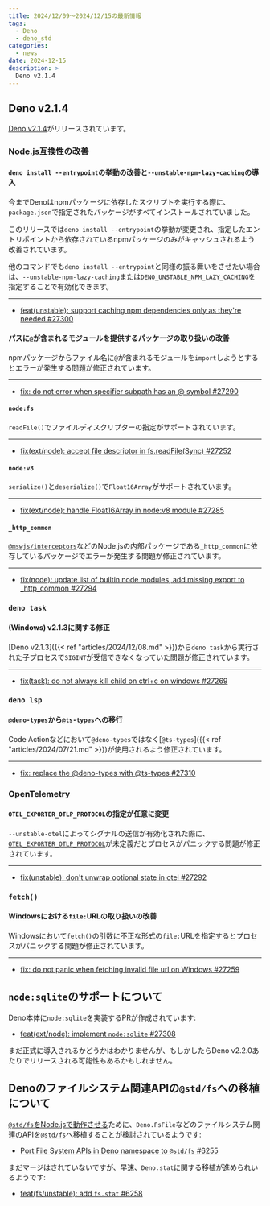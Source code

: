 ```yaml
---
title: 2024/12/09〜2024/12/15の最新情報
tags:
  - Deno
  - deno_std
categories:
  - news
date: 2024-12-15
description: >
  Deno v2.1.4
---
```


## Deno v2.1.4

[Deno v2.1.4](https://github.com/denoland/deno/releases/tag/v2.1.4)がリリースされています。

### Node.js互換性の改善

#### `deno install --entrypoint`の挙動の改善と`--unstable-npm-lazy-caching`の導入

今までDenoはnpmパッケージに依存したスクリプトを実行する際に、`package.json`で指定されたパッケージがすべてインストールされていました。

このリリースでは`deno install --entrypoint`の挙動が変更され、指定したエントリポイントから依存されているnpmパッケージのみがキャッシュされるよう改善されています。

他のコマンドでも`deno install --entrypoint`と同様の振る舞いをさせたい場合は、`--unstable-npm-lazy-caching`または`DENO_UNSTABLE_NPM_LAZY_CACHING`を指定することで有効化できます。

---

- [feat(unstable): support caching npm dependencies only as they're needed #27300](https://github.com/denoland/deno/pull/27300)

#### パスに`@`が含まれるモジュールを提供するパッケージの取り扱いの改善

npmパッケージからファイル名に`@`が含まれるモジュールを`import`しようとするとエラーが発生する問題が修正されています。

---

- [fix: do not error when specifier subpath has an @ symbol #27290](https://github.com/denoland/deno/pull/27290)


#### `node:fs`

`readFile()`でファイルディスクリプターの指定がサポートされています。

---

- [fix(ext/node): accept file descriptor in fs.readFile(Sync) #27252](https://github.com/denoland/deno/pull/27252)


#### `node:v8`

`serialize()`と`deserialize()`で`Float16Array`がサポートされています。

---

- [fix(ext/node): handle Float16Array in node:v8 module #27285](https://github.com/denoland/deno/pull/27285)

#### `_http_common`

[`@mswjs/interceptors`](https://github.com/mswjs/interceptors/blob/v0.37.3/src/interceptors/ClientRequest/MockHttpSocket.ts#L6C9-L6C21)などのNode.jsの内部パッケージである`_http_common`に依存しているパッケージでエラーが発生する問題が修正されています。

---

- [fix(node): update list of builtin node modules, add missing export to _http_common #27294](https://github.com/denoland/deno/pull/27294)

### `deno task`

#### (Windows) v2.1.3に関する修正

[Deno v2.1.3]({{< ref "articles/2024/12/08.md" >}})から`deno task`から実行された子プロセスで`SIGINT`が受信できなくなっていた問題が修正されています。

---

- [fix(task): do not always kill child on ctrl+c on windows #27269](https://github.com/denoland/deno/pull/27269)

### `deno lsp`

#### `@deno-types`から`@ts-types`への移行

Code Actionなどにおいて`@deno-types`ではなく[`@ts-types`]({{< ref "articles/2024/07/21.md" >}})が使用されるよう修正されています。

---

- [fix: replace the @deno-types with @ts-types #27310](https://github.com/denoland/deno/pull/27310)

### OpenTelemetry

#### `OTEL_EXPORTER_OTLP_PROTOCOL`の指定が任意に変更

`--unstable-otel`によってシグナルの送信が有効化された際に、[`OTEL_EXPORTER_OTLP_PROTOCOL`](https://github.com/denoland/deno/blob/v2.1.4/ext/telemetry/lib.rs#L418)が未定義だとプロセスがパニックする問題が修正されています。

---

- [fix(unstable): don't unwrap optional state in otel #27292](https://github.com/denoland/deno/pull/27292)

### `fetch()`

#### Windowsにおける`file:`URLの取り扱いの改善

Windowsにおいて`fetch()`の引数に不正な形式の`file:`URLを指定するとプロセスがパニックする問題が修正されています。

---

- [fix: do not panic when fetching invalid file url on Windows #27259](https://github.com/denoland/deno/pull/27259)

## `node:sqlite`のサポートについて

Deno本体に`node:sqlite`を実装するPRが作成されています:

- [feat(ext/node): implement `node:sqlite` #27308](https://github.com/denoland/deno/pull/27308)

まだ正式に導入されるかどうかはわかりませんが、もしかしたらDeno v2.2.0あたりでリリースされる可能性もあるかもしれません。

## Denoのファイルシステム関連APIの`@std/fs`への移植について

[`@std/fs`をNode.jsで動作させる](https://github.com/denoland/std/issues/4313)ために、`Deno.FsFile`などのファイルシステム関連のAPIを[`@std/fs`](https://jsr.io/@std/fs@1.0.6)へ移植することが検討されているようです:

- [Port File System APIs in Deno namespace to `@std/fs` #6255](https://github.com/denoland/std/issues/6255)

まだマージはされていないですが、早速、`Deno.stat`に関する移植が進められいるようです:

- [feat(fs/unstable): add `fs.stat` #6258](https://github.com/denoland/std/pull/6258)
